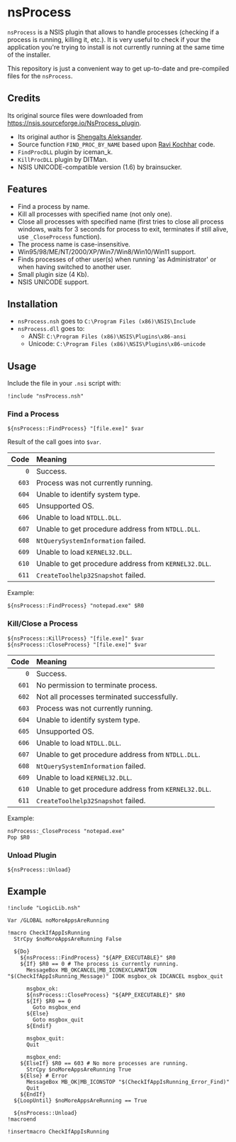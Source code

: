 # nsProcess

`nsProcess` is a NSIS plugin that allows to handle processes (checking if a process is running, killing it, etc.). It is very useful to check if your the application you're trying to install is not currently running at the same time of the installer.

This repository is just a convenient way to get up-to-date and pre-compiled files for the `nsProcess`.

## Credits

Its original source files were downloaded from <https://nsis.sourceforge.io/NsProcess_plugin>.

- Its original author is [Shengalts Aleksander](Shengalts@mail.ru).
- Source function `FIND_PROC_BY_NAME` based upon [Ravi Kochhar](kochhar@physiology.wisc.edu) code.
- `FindProcDLL` plugin by iceman_k.
- `KillProcDLL` plugin by DITMan.
- NSIS UNICODE-compatible version (1.6) by brainsucker.

## Features

- Find a process by name.
- Kill all processes with specified name (not only one).
- Close all processes with specified name (first tries to close all process windows, waits for 3 seconds for process to exit, terminates if still alive, use `_CloseProcess` function).
- The process name is case-insensitive.
- Win95/98/ME/NT/2000/XP/Win7/Win8/Win10/Win11 support.
- Finds processes of other user(s) when running 'as Administrator' or when having switched to another user.
- Small plugin size (4 Kb).
- NSIS UNICODE support.

## Installation

- `nsProcess.nsh` goes to `C:\Program Files (x86)\NSIS\Include`
- `nsProcess.dll` goes to:
  - ANSI: `C:\Program Files (x86)\NSIS\Plugins\x86-ansi`
  - Unicode: `C:\Program Files (x86)\NSIS\Plugins\x86-unicode`

## Usage

Include the file in your `.nsi` script with:

```nsis
!include "nsProcess.nsh"
```

### Find a Process

```nsis
${nsProcess::FindProcess} "[file.exe]" $var
```

Result of the call goes into `$var`.

| Code  | Meaning |
|------:|:--------|
|   `0` | Success. |
| `603` | Process was not currently running. |
| `604` | Unable to identify system type. |
| `605` | Unsupported OS. |
| `606` | Unable to load `NTDLL.DLL`. |
| `607` | Unable to get procedure address from `NTDLL.DLL`. |
| `608` | `NtQuerySystemInformation` failed. |
| `609` | Unable to load `KERNEL32.DLL`. |
| `610` | Unable to get procedure address from `KERNEL32.DLL`. |
| `611` | `CreateToolhelp32Snapshot` failed. |

Example:

```nsis
${nsProcess::FindProcess} "notepad.exe" $R0
```

### Kill/Close a Process

```nsis
${nsProcess::KillProcess} "[file.exe]" $var
${nsProcess::CloseProcess} "[file.exe]" $var
```

| Code  | Meaning |
|------:|:--------|
|   `0` |   Success. |
| `601` | No permission to terminate process. |
| `602` | Not all processes terminated successfully. |
| `603` | Process was not currently running. |
| `604` | Unable to identify system type. |
| `605` | Unsupported OS. |
| `606` | Unable to load `NTDLL.DLL`. |
| `607` | Unable to get procedure address from `NTDLL.DLL`. |
| `608` | `NtQuerySystemInformation` failed. |
| `609` | Unable to load `KERNEL32.DLL`. |
| `610` | Unable to get procedure address from `KERNEL32.DLL`. |
| `611` | `CreateToolhelp32Snapshot` failed. |

Example:

```nsis
nsProcess:_CloseProcess "notepad.exe"
Pop $R0
```

### Unload Plugin

```nsis
${nsProcess::Unload}
```

## Example

```nsis
!include "LogicLib.nsh"

Var /GLOBAL noMoreAppsAreRunning

!macro CheckIfAppIsRunning
  StrCpy $noMoreAppsAreRunning False

  ${Do}
    ${nsProcess::FindProcess} "${APP_EXECUTABLE}" $R0
    ${If} $R0 == 0 # The process is currently running.
      MessageBox MB_OKCANCEL|MB_ICONEXCLAMATION "$(CheckIfAppIsRunning_Message)" IDOK msgbox_ok IDCANCEL msgbox_quit

      msgbox_ok:
      ${nsProcess::CloseProcess} "${APP_EXECUTABLE}" $R0
      ${If} $R0 == 0
        Goto msgbox_end
      ${Else}
        Goto msgbox_quit
      ${Endif}

      msgbox_quit:
      Quit

      msgbox_end:
    ${ElseIf} $R0 == 603 # No more processes are running.
      StrCpy $noMoreAppsAreRunning True
    ${Else} # Error
      MessageBox MB_OK|MB_ICONSTOP "$(CheckIfAppIsRunning_Error_Find)"
      Quit
    ${EndIf}
  ${LoopUntil} $noMoreAppsAreRunning == True

  ${nsProcess::Unload}
!macroend

!insertmacro CheckIfAppIsRunning
```
